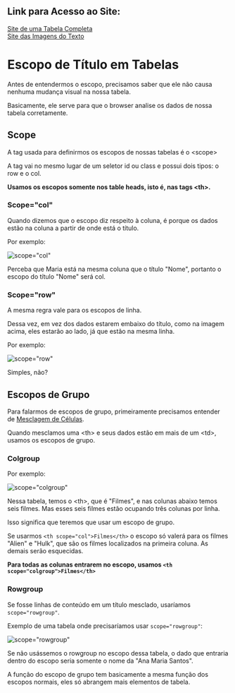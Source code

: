 ## Link para Acesso ao Site:

[Site de uma Tabela Completa](https://andersonr-o.github.io/Html-Css/Escopos-de-T%C3%ADtulo/tabela-completa.html)<br>
[Site das Imagens do Texto](https://andersonr-o.github.io/Html-Css/Escopos-de-T%C3%ADtulo/tabela-exemplo.html) 

# Escopo de Título em Tabelas

Antes de entendermos o escopo, precisamos saber que ele não causa nenhuma mudança visual na nossa tabela.

Basicamente, ele serve para que o browser analise os dados de nossa tabela corretamente.

## Scope

A tag usada para definirmos os escopos de nossas tabelas é o &lt;scope&gt;

A tag vai no mesmo lugar de um seletor id ou class e possui dois tipos: o row e o col.

**Usamos os escopos somente nos table heads, isto é, nas tags &lt;th&gt;.**

### Scope="col"

Quando dizemos que o escopo diz respeito à coluna, é porque os dados estão na coluna a partir de onde está o título.

Por exemplo:

![scope="col"](https://user-images.githubusercontent.com/97858145/179424588-89cc261d-da37-47fd-b3f7-13aa58cbea28.png)

Perceba que Maria está na mesma coluna que o título "Nome", portanto o escopo do título "Nome" será col.

### Scope="row"

A mesma regra vale para os escopos de linha.

Dessa vez, em vez dos dados estarem embaixo do título, como na imagem acima, eles estarão ao lado, já que estão na mesma linha.

Por exemplo:

![scope="row"](https://user-images.githubusercontent.com/97858145/179424844-1cf90f57-0e7d-4f46-a28c-50fed76be626.png)

Simples, não?

## Escopos de Grupo

Para falarmos de escopos de grupo, primeiramente precisamos entender de [Mesclagem de Células](https://github.com/andersonr-o/HTML5-CSS3/tree/Mesclagem-de-C%C3%A9lulas).

Quando mesclamos uma &lt;th&gt; e seus dados estão em mais de um &lt;td&gt;, usamos os escopos de grupo.

### Colgroup

Por exemplo:

![scope="colgroup"](https://user-images.githubusercontent.com/97858145/179425277-f1782d82-1e43-45b0-9434-e6c1059766e1.png)

Nessa tabela, temos o &lt;th&gt;, que é "Filmes", e nas colunas abaixo temos seis filmes. Mas esses seis filmes estão ocupando três colunas por linha.

Isso significa que teremos que usar um escopo de grupo.

Se usarmos ``<th scope="col">Filmes</th>`` o escopo só valerá para os filmes "Alien" e "Hulk", que são os filmes localizados na primeira coluna. As demais serão esquecidas.

**Para todas as colunas entrarem no escopo, usamos ```<th scope="colgroup">Filmes</th>```**

### Rowgroup

Se fosse linhas de conteúdo em um título mesclado, usaríamos ``scope="rowgroup"``.

Exemplo de uma tabela onde precisaríamos usar ``scope="rowgroup"``:

![scope="rowgroup"](https://user-images.githubusercontent.com/97858145/179425907-b6351d04-b58f-4dc3-83cc-7855c43a1a15.png)

Se não usássemos o rowgroup no escopo dessa tabela, o dado que entraria dentro do escopo seria somente o nome da "Ana Maria Santos".

A função do escopo de grupo tem basicamente a mesma função dos escopos normais, eles só abrangem mais elementos de tabela.

